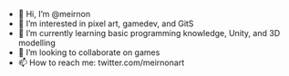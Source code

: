 - 👋 Hi, I’m @meirnon
- 👀 I’m interested in pixel art, gamedev, and GitS
- 🌱 I’m currently learning basic programming knowledge, Unity, and 3D modelling
- 💞️ I’m looking to collaborate on games
- 📫 How to reach me: twitter.com/meirnonart

<!---
meirnon/meirnon is a ✨ special ✨ repository because its `README.md` (this file) appears on your GitHub profile.
You can click the Preview link to take a look at your changes.
--->
